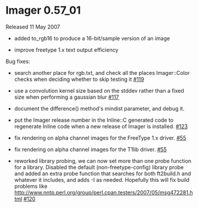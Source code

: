 # Imager 0.57_01

Released 11 May 2007

- added to_rgb16 to produce a 16-bit/sample version of an image

- improve freetype 1.x text output efficiency

Bug fixes:

- search another place for rgb.txt, and check all the places Imager::Color checks when deciding whether to skip testing it [#119](https://github.com/tonycoz/imager/issues/119)

- use a convolution kernel size based on the stddev rather than a fixed size when performing a gaussian blur [#117](https://github.com/tonycoz/imager/issues/117)

- document the difference() method's mindist parameter, and debug it.

- put the Imager release number in the Inline::C generated code to regenerate Inline code when a new release of Imager is installed. [#123](https://github.com/tonycoz/imager/issues/123)

- fix rendering on alpha channel images for the FreeType 1.x driver. [#55](https://github.com/tonycoz/imager/issues/55)

- fix rendering on alpha channel images for the T1lib driver. [#55](https://github.com/tonycoz/imager/issues/55)

- reworked library probing, we can now set more than one probe function for a library. Disabled the default (non-freetype-config) library probe and added an extra probe function that searches for both ft2build.h and whatever it includes, and adds -I as needed. Hopefully this will fix build problems like http://www.nntp.perl.org/group/perl.cpan.testers/2007/05/msg472281.html [#120](https://github.com/tonycoz/imager/issues/120)